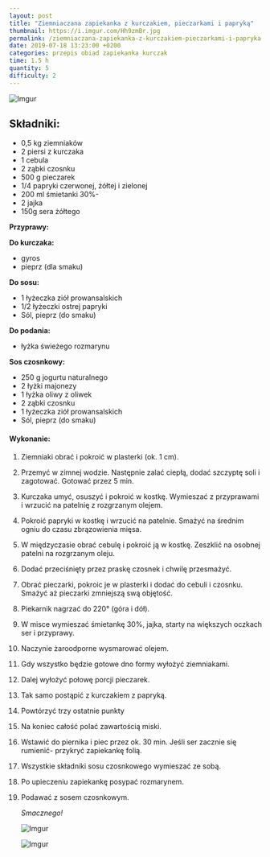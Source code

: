 ```yaml
---
layout: post
title: "Ziemniaczana zapiekanka z kurczakiem, pieczarkami i papryką"
thumbnail: https://i.imgur.com/Hh9zmBr.jpg
permalink: /ziemniaczana-zapiekanka-z-kurczakiem-pieczarkami-i-papryka.html
date: 2019-07-18 13:23:00 +0200
categories: przepis obiad zapiekanka kurczak
time: 1.5 h
quantity: 5
difficulty: 2
---
```


![Imgur](https://imgur.com/Hh9zmBr.jpg)

## Składniki:

- 0,5 kg ziemniaków
- 2 piersi z kurczaka
- 1 cebula
- 2 ząbki czosnku
- 500 g pieczarek
- 1/4 papryki czerwonej, żółtej i zielonej
- 200 ml śmietanki 30%-
- 2 jajka
- 150g sera żółtego

**Przyprawy:**

**Do kurczaka:**

- gyros
- pieprz (dla smaku)

**Do sosu:**

- 1 łyżeczka ziół prowansalskich
- 1/2 łyżeczki ostrej papryki
- Sól, pieprz (do smaku)

**Do podania:**

- łyżka świeżego rozmarynu

**Sos czosnkowy:**

- 250 g jogurtu naturalnego
- 2 łyżki majonezy
- 1 łyżka oliwy z oliwek
- 2 ząbki czosnku
- 1 łyżeczka ziół prowansalskich
- Sól, pieprz (do smaku)

#### Wykonanie:

1. Ziemniaki obrać i pokroić w plasterki (ok. 1 cm).

2. Przemyć w zimnej wodzie. Następnie zalać ciepłą, dodać szczyptę soli i zagotować. Gotować przez 5 min.

3. Kurczaka umyć, osuszyć i pokroić w kostkę. Wymieszać z przyprawami i wrzucić na patelnię z rozgrzanym olejem.

4. Pokroić papryki w kostkę i wrzucić na patelnie. Smażyć na średnim ogniu do czasu zbrązowienia mięsa.

5. W międzyczasie obrać cebulę i pokroić ją w kostkę. Zeszklić na osobnej patelni na rozgrzanym oleju.

6. Dodać przeciśnięty przez praskę czosnek i chwilę przesmażyć.

7. Obrać pieczarki, pokroic je w plasterki i dodać do cebuli i czosnku. Smażyć aż pieczarki zmniejszą swą objętość.

8. Piekarnik nagrzać do 220° (góra i dół).

9. W misce wymieszać śmietankę 30%, jajka, starty na większych oczkach ser i przyprawy.

10. Naczynie żaroodporne wysmarować olejem.

11. Gdy wszystko będzie gotowe dno formy wyłożyć ziemniakami.

12. Dalej wyłożyć połowę porcji pieczarek.

13. Tak samo postąpić z kurczakiem z papryką.

14. Powtórzyć trzy ostatnie punkty

15. Na koniec całość polać zawartością miski.

16. Wstawić do piernika i piec przez ok. 30 min. Jeśli ser zacznie się rumienić- przykryć zapiekankę folią.

17. Wszystkie składniki sosu czosnkowego wymieszać ze sobą.

18. Po upieczeniu zapiekankę posypać rozmarynem.

19. Podawać z sosem czosnkowym.


    *Smacznego!*

    ![Imgur](https://i.imgur.com/zVZJM9s.jpg)

    ![Imgur](https://i.imgur.com/eEs4Jkb.jpg)
